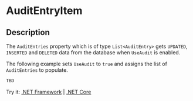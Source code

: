 # AuditEntryItem

## Description

The `AuditEntries` property which is of type `List<AuditEntry>` gets `UPDATED`, `INSERTED` and `DELETED` data from the database when `UseAudit` is enabled.

The following example sets `UseAudit` to `true` and assigns the list of `AuditEntries` to populate.

```csharp
TBD
```
Try it: [.NET Framework](https://dotnetfiddle.net/XB5npF) | [.NET Core](https://dotnetfiddle.net/y4w1ZG)